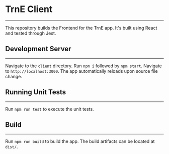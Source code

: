 # TrnE Client

---

This repository builds the Frontend for the TrnE app. It's built using React and tested through Jest.

## Development Server

---

Navigate to the `client` directory.
Run `npm i` followed by `npm start`. Navigate to `http://localhost:3000`. The app automatically reloads upon source file change.


## Running Unit Tests

---

Run `npm run test` to execute the unit tests.


## Build

---

Run `npm run build` to build the app. The build artifacts can be located at `dist/`.